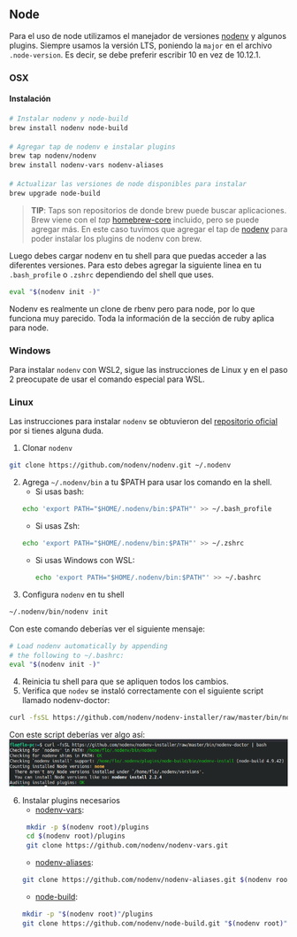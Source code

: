 ## Node

Para el uso de node utilizamos el manejador de versiones [nodenv](https://github.com/nodenv/nodenv) y algunos plugins.
Siempre usamos la versión LTS, poniendo la `major` en el archivo `.node-version`. Es decir, se debe preferir escribir 10 en vez de 10.12.1.

### OSX

#### Instalación

```bash
# Instalar nodenv y node-build
brew install nodenv node-build

# Agregar tap de nodenv e instalar plugins
brew tap nodenv/nodenv
brew install nodenv-vars nodenv-aliases

# Actualizar las versiones de node disponibles para instalar
brew upgrade node-build
```

> **TIP**: Taps son repositorios de donde brew puede buscar aplicaciones. Brew viene con el *tap* [homebrew-core](https://github.com/Homebrew/homebrew-core) incluido, pero se puede agregar más. En este caso tuvimos que agregar el tap de [nodenv](https://github.com/nodenv/homebrew-nodenv) para poder instalar los plugins de nodenv con brew.

Luego debes cargar nodenv en tu shell para que puedas acceder a las diferentes versiones. Para esto debes agregar la siguiente linea en tu `.bash_profile` o `.zshrc` dependiendo del shell que uses.

```bash
eval "$(nodenv init -)"
```

Nodenv es realmente un clone de rbenv pero para node, por lo que funciona muy parecido. Toda la información de la sección de ruby aplica para node.

### Windows

Para instalar `nodenv` con WSL2, sigue las instrucciones de Linux y en el paso 2 preocupate de usar el comando especial para WSL. 


### Linux
Las instrucciones para instalar `nodenv` se obtuvieron del [repositorio oficial](https://github.com/nodenv/nodenv#basic-github-checkout) por si tienes alguna duda. 
1. Clonar `nodenv`
```bash
git clone https://github.com/nodenv/nodenv.git ~/.nodenv
```
2.  Agrega `~/.nodenv/bin` a tu $PATH para usar los comando en la shell. 
    * Si usas bash:  
    ```bash
    echo 'export PATH="$HOME/.nodenv/bin:$PATH"' >> ~/.bash_profile
    ```
    * Si usas Zsh: 
    ```bash
    echo 'export PATH="$HOME/.nodenv/bin:$PATH"' >> ~/.zshrc
    ```
    * Si usas Windows con WSL:
      ```bash
      echo 'export PATH="$HOME/.nodenv/bin:$PATH"' >> ~/.bashrc
      ```
3. Configura `nodenv` en tu shell
```bash
~/.nodenv/bin/nodenv init
```
Con este comando deberías ver el siguiente mensaje: 
  ```bash
  # Load nodenv automatically by appending
  # the following to ~/.bashrc: 
  eval "$(nodenv init -)"

```

4. Reinicia tu shell para que se apliquen todos los cambios. 
5. Verifica que `nodev` se instaló correctamente con el siguiente script llamado nodenv-doctor: 
```bash
curl -fsSL https://github.com/nodenv/nodenv-installer/raw/master/bin/nodenv-doctor | bash
```
Con este script deberías ver algo así: 
<img src="../assets/nodenv-doctor.png" />

6. Instalar plugins necesarios
   * [nodenv-vars](https://github.com/nodenv/nodenv-vars#installation): 
   ```bash
    mkdir -p $(nodenv root)/plugins
    cd $(nodenv root)/plugins
    git clone https://github.com/nodenv/nodenv-vars.git
   ```
   * [nodenv-aliases](https://github.com/nodenv/nodenv-aliases#installation): 
   ```bash
   git clone https://github.com/nodenv/nodenv-aliases.git $(nodenv root)/plugins/nodenv-aliases
   ```
   * [node-build](https://github.com/nodenv/node-build#installation):
   ```bash
   mkdir -p "$(nodenv root)"/plugins
   git clone https://github.com/nodenv/node-build.git "$(nodenv root)"/plugins/node-build
   ```